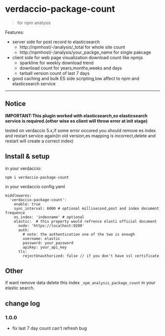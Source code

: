 # verdaccio-package-count

> for npm analysis 

Features:
* server side for post record to elasticsearch
  * http://npmhost/-/analysis/_total for whole site count
  * http://npmhost/-/analysis/your_packge_name for single pakcage
* client side for web page visualization download count like npmjs
  * sparkline for weekly download trend
  * download count for years,months,weeks and days
  * tarball version count of last 7 days
* good caching and bulk ES side scripting,low affect to npm and elasticsearch service
---

## Notice
**IMPORTANT:This plugin worked with elasticsearch,so elasticsearch service is required.(other wise es client will throw error at init stage)**

tested on verdaccio 5.x,if some error occored you should remove es index and restart service again(in old version,es mapping is incorrect,delete and restart will create a correct index)

## Install & setup
in your verdaccio:
```
npm i verdaccio-package-count
```

in your verdaccio config.yaml
```
middlewares:
  'verdaccio-package-count':
    enable: true
    sync_interval: 6000 # optional millisecond,post and index document frequence
    es_index: 'indexname' # optional
    elastic:  # this property would refrence elasti official document
      node: 'https://localhost:9200'
      auth: 
        # note: the authentication one of the two is enough
        username: elastic
        password: your_password
        apiKey: your_api_key   
      tls: 
        rejectUnauthorized: false // if you don't have ssl certificate
```

## Other
if want remove data delete this index `_npm_analysis_package_count` in your elastic search.


## change log
### 1.0.0
* fix last 7 day count can't refresh bug

